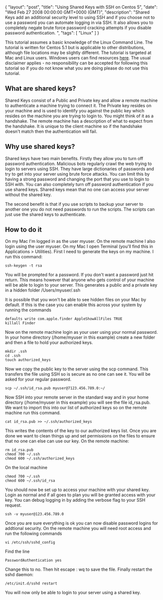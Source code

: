 {
  "layout": "post",
  "title": "Using Shared Keys with SSH on Centos 5",
  "date": "Wed Feb 27 2008 00:00:00 GMT+0000 (GMT)",
  "description": "Shared Keys add an additional security level to using SSH and if you choose not to use a password you can automate logging in via SSH. It also allows you to completely negate brute force password cracking attempts if you disable password authentication. ",
  "tags": [
    "Linux"
  ]
}

This tutorial assumes a basic knowledge of the Linux Command Line. The tutorial is written for Centos 5.1 but is applicable to other distributions, although file locations may be slightly different. The tutorial is targeted at Mac and Linux users. Windows users can find resources [ here][1]. The usual disclaimer applies - no responsibility can be accepted for following this tutorial so if you do not know what you are doing please do not use this tutorial. 

## What are shared keys?

Shared Keys consist of a Public and Private key and allow a remote machine to authenticate a machine trying to connect it. The Private key resides on your machine and is used to identify you against the public key which resides on the machine you are trying to login to. You might think of it as a handshake. The remote machine has a description of what to expect from the handshake. It is unique to the client machine so if the handshake doesn't match then the authentication will fail.

## Why use shared keys?

Shared keys have two main benefits. Firstly they allow you to turn off password authentication. Malicious bots regularly crawl the web trying to login to servers using SSH. They have large dictionaries of passwords and try to get into your server using brute force attacks. You can limit this by having a strong password and changing the port that you use to login to SSH with. You can also completely turn off password authentication if you use shared keys. Shared keys mean that no one can access your server without the shared key. 

The second benefit is that if you use scripts to backup your server to another one you do not need passwords to run the scripts. The scripts can just use the shared keys to authenticate. 

## How to do it

On my Mac I'm logged in as the user myuser. On the remote machine I also login using the user myuser. On my Mac I open Terminal (you'll find this in Applications > Utilities). First I need to generate the keys on my machine. I run this command: 

    ssh-keygen -t rsa

You will be prompted for a password. If you don't want a password just hit return. This means however that anyone who gets control of your machine will be able to login to your server. This generates a public and a private key in a hidden folder /Users/myuser/.ssh

It is possible that you won't be able to see hidden files on your Mac by default. If this is the case you can enable this across your system by running the commands 

    defaults write com.apple.finder AppleShowAllFiles TRUE 
    killall Finder 

Now on the remote machine login as your user using your normal password. In your home directory (/home/myuser in this example) create a new folder and then a file to hold your authorized keys.  

    mkdir .ssh 
    cd .ssh 
    touch authorized_keys

Now we copy the public key to the server using the scp command. This transfers the file using SSH so is secure as no one can see it. You will be asked for your regular password.  

    scp ~/.ssh/id_rsa.pub myuser@7123.456.789.0:~/

Now SSH into your remote server in the standard way and in your home directory (/home/myuser in this example) you will see the file id_rsa.pub. We want to import this into our list of authorized keys so on the remote machine run this command.  

    cat id_rsa.pub >> ~/.ssh/authorized_keys

This writes the contents of the key to our authorized keys list. Once you are done we want to clean things up and set permissions on the files to ensure that no one can else can use our key. On the remote machine: 

    rm id_rsa.pub 
    chmod 700 ~/.ssh 
    chmod 600 ~/.ssh/authorized_keys

On the local machine 

    chmod 700 ~/.ssh 
    chmod 600 ~/.ssh/id_rsa 

You should now be set up to access your machine with your shared key. Login as normal and if all goes to plan you will be granted access with your key. You can debug logging in by adding the verbose flag to your SSH request. 

    ssh -v myuser@123.456.789.0 

Once you are sure everything is ok you can now disable password logins for addtional security. On the remote machine you will need root access and run the following commands 

    vi /etc/ssh/sshd_config 

Find the line  

    PasswordAuthentication yes 

Change this to no. Then hit escape : wq to save the file. Finally restart the sshd daemon: 

    /etc/init.d/sshd restart 

You will now only be able to login to your server using a shared key.

 [1]: http://blog.juvely.com/2007/01/05/howto-svnssh-with-multiple-users-and-password-less-logins-part-2/
